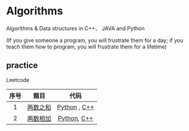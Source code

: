 # Algorithms
Algorithms & Data structures in C++、 JAVA and Python  


(If you give someone a program, you will frustrate them for a day; if you teach them how to program, you will frustrate them for a lifetime)

## practice

Leetcode

| 序号 |                             题目                             |                             代码                             |
| :--: | :----------------------------------------------------------: | :----------------------------------------------------------: |
|  1   |   [两数之和](<https://leetcode-cn.com/problems/two-sum/>)    | [Python](practice\Leetcode\1.两数之和\code.py) , [C++](practice\Leetcode\1.两数之和\code.cpp) |
|  2   | [两数相加](<https://leetcode-cn.com/problems/add-two-numbers/>) | [Python](practice\Leetcode\2.两数相加\code.py), [C++](practice\Leetcode\2.两数相加\code.cpp) |

